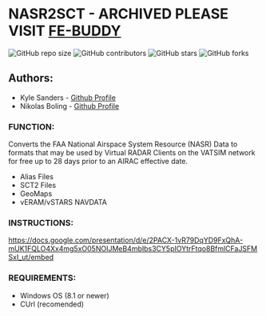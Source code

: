 # NASR2SCT - ARCHIVED PLEASE VISIT [FE-BUDDY](https://github.com/Nikolai558/FE-BUDDY/tree/development)

![GitHub repo size](https://img.shields.io/github/repo-size/Nikolai558/NASR2SCT?style=for-the-badge)
![GitHub contributors](https://img.shields.io/github/contributors/Nikolai558/NASR2SCT?style=for-the-badge)
![GitHub stars](https://img.shields.io/github/stars/Nikolai558/NASR2SCT?style=for-the-badge)
![GitHub forks](https://img.shields.io/github/forks/Nikolai558/NASR2SCT?style=for-the-badge)


## Authors: 
- Kyle Sanders - [Github Profile](https://github.com/KSanders7070)
- Nikolas Boling - [Github Profile](https://github.com/Nikolai558)

### FUNCTION:
Converts the FAA National Airspace System Resource (NASR) Data to formats that may be used by Virtual RADAR Clients on the VATSIM network for free up to 28 days prior to an AIRAC effective date.
- Alias Files
- SCT2 Files
- GeoMaps
- vERAM/vSTARS NAVDATA

### INSTRUCTIONS:
https://docs.google.com/presentation/d/e/2PACX-1vR79DqYD9FxQhA-mUK1FQLO4Xx4mg5xO05NOIJMeB4mbIbs3CY5pIOYtrFtqo8BfmlCFaJSFMSxI_ut/embed

### REQUIREMENTS:
- Windows OS (8.1 or newer)
- CUrl (recomended)

